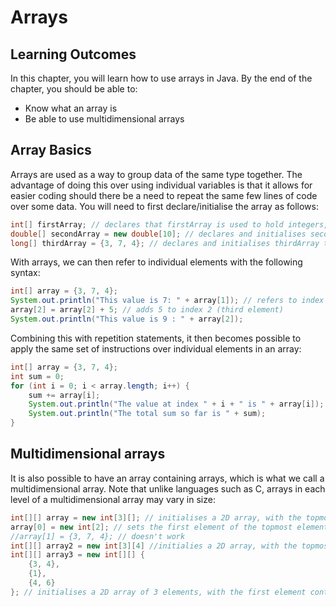 # Arrays

## Learning Outcomes

In this chapter, you will learn how to use arrays in Java.
By the end of the chapter, you should be able to:
- Know what an array is
- Be able to use multidimensional arrays

## Array Basics

Arrays are used as a way to group data of the same type together. The advantage of doing this over using individual variables is that it allows for easier coding should there be a need to repeat the same few lines of code over some data. You will need to first declare/initialise the array as follows:

```java
int[] firstArray; // declares that firstArray is used to hold integers, but has not been initialised yet
double[] secondArray = new double[10]; // declares and initialises secondArray to be an array that holds 10 double values, all initially set to 0
long[] thirdArray = {3, 7, 4}; // declares and initialises thirdArray to be an array that holds 3 longs values, which are 3, 7 and 4 respectively
```

With arrays, we can then refer to individual elements with the following syntax:

```java
int[] array = {3, 7, 4};
System.out.println("This value is 7: " + array[1]); // refers to index 1 in the array, or the second element in the array (since Java uses 0-based indices).
array[2] = array[2] + 5; // adds 5 to index 2 (third element)
System.out.println("This value is 9 : " + array[2]);
```

Combining this with repetition statements, it then becomes possible to apply the same set of instructions over individual elements in an array:

```java
int[] array = {3, 7, 4};
int sum = 0;
for (int i = 0; i < array.length; i++) {
    sum += array[i];
    System.out.println("The value at index " + i + " is " + array[i]);
    System.out.println("The total sum so far is " + sum);
}
````

## Multidimensional arrays

It is also possible to have an array containing arrays, which is what we call a multidimensional array. Note that unlike languages such as C, arrays in each level of a multidimensional array may vary in size:

```java
int[][] array = new int[3][]; // initialises a 2D array, with the topmost level having 3 elements
array[0] = new int[2]; // sets the first element of the topmost element to be an array holding two integers
//array[1] = {3, 7, 4}; // doesn't work
int[][] array2 = new int[3][4] //initialies a 2D array, with the topmost level having 3 elements, and each subarray holds 4 elements, all initialised to 0
int[][] array3 = new int[][] {
    {3, 4},
    {1},
    {4, 6}
}; // initialises a 2D array of 3 elements, with the first element containing [1, 4], the second containing [1], and the third containing [4, 6]
```


